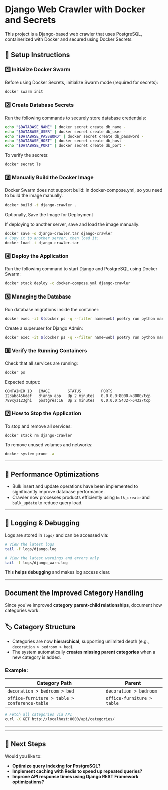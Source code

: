 # Django Web Crawler with Docker and Secrets

This project is a Django-based web crawler that uses PostgreSQL, containerized with Docker and secured using Docker Secrets.

## 🚀 Setup Instructions

### **1️⃣ Initialize Docker Swarm**
Before using Docker Secrets, initialize Swarm mode (required for secrets):
```sh
docker swarm init
```

### **2️⃣ Create Database Secrets**
Run the following commands to securely store database credentials:
```sh
echo "$DATABASE_NAME" | docker secret create db_name -
echo "$DATABASE_USER" | docker secret create db_user -
echo "$DATABASE_PASSWORD" | docker secret create db_password -
echo "$DATABASE_HOST" | docker secret create db_host -
echo "$DATABASE_PORT" | docker secret create db_port -
```
To verify the secrets:
```sh
docker secret ls
```

### **3️⃣ Manually Build the Docker Image**

Docker Swarm does not support build: in docker-compose.yml, so you need to build the image manually.

```sh
docker build -t django-crawler .
```

Optionally, Save the Image for Deployment

If deploying to another server, save and load the image manually:

```sh
docker save -o django-crawler.tar django-crawler
# Copy it to another server, then load it:
docker load -i django-crawler.tar
```

### **4️⃣ Deploy the Application**
Run the following command to start Django and PostgreSQL using Docker Swarm:
```sh
docker stack deploy -c docker-compose.yml django-crawler
```


### **5️⃣ Managing the Database**
Run database migrations inside the container:
```sh
docker exec -it $(docker ps -q --filter name=web) poetry run python manage.py migrate
```
Create a superuser for Django Admin:
```sh
docker exec -it $(docker ps -q --filter name=web) poetry run python manage.py createsuperuser
```

### **6️⃣ Verify the Running Containers**
Check that all services are running:
```sh
docker ps
```
Expected output:
```
CONTAINER ID   IMAGE        STATUS         PORTS
123abc456def   django_app   Up 2 minutes   0.0.0.0:8000->8000/tcp
789xyz123ghi   postgres:16  Up 2 minutes   0.0.0.0:5432->5432/tcp
```

### **7️⃣ How to Stop the Application**
To stop and remove all services:
```sh
docker stack rm django-crawler
```
To remove unused volumes and networks:
```sh
docker system prune -a
```
---

## 🚀 Performance Optimizations
- Bulk insert and update operations have been implemented to significantly improve database performance.
- Crawler now processes products efficiently using `bulk_create` and `bulk_update` to reduce query load.

---

## 📜 Logging & Debugging
Logs are stored in `logs/` and can be accessed via:
```sh
# View the latest logs
tail -f logs/django.log

# View the latest warnings and errors only
tail -f logs/django_warn.log
```

This **helps debugging** and makes log access clear.

---

## **Document the Improved Category Handling**
Since you've improved **category parent-child relationships**, document how categories work.

## 🏷️ Category Structure
- Categories are now **hierarchical**, supporting unlimited depth (e.g., `decoration > bedroom > bed`).
- The system automatically **creates missing parent categories** when a new category is added.

### Example:
| Category Path | Parent |
|--------------|--------|
| `decoration > bedroom > bed` | `decoration > bedroom` |
| `office-furniture > table > conference-table` | `office-furniture > table` |

```sh
# Fetch all categories via API
curl -X GET http://localhost:8000/api/categories/
```

---



---

## 🎯 Next Steps
Would you like to:
- **Optimize query indexing for PostgreSQL?**
- **Implement caching with Redis to speed up repeated queries?**
- **Improve API response times using Django REST Framework optimizations?**